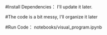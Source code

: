 #Install Dependencies：
    I'll update it later.

#The code is a bit messy, I'll organize it later

#Run Code：
    notebooks/visual_program.ipynb

